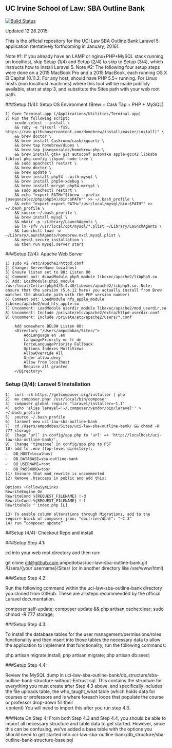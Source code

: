 ## UC Irvine School of Law: SBA Outline Bank

[![Build Status](https://travis-ci.org/laravel/framework.svg)](https://travis-ci.org/laravel/framework)

Updated 12.28.2015.

This is the official repository for the UCI Law SBA Outline Bank Laravel 5 application (tentatively forthcoming in January, 2016).

Note #1: If you already have an LAMP or nginx+PHP+MySQL stack running on localhost, skip Setup (1/4) and Setup (2/4) to skip to Setup (3/4), which instructs how to install Laravel 5.
Note #2: The following four setup steps were done on a 2015 MacBook Pro and a 2015 MacBook, each running OS X El Capital 10.11.2. For any host, should have PHP 5.5+ running. For Linux hosts (non localhost machines) where this tool will be made publicly available, start at step 3, and substitute the Sites path with your web root path.

###Setup (1/4): Setup OS Environment (Brew + Cask Tap + PHP + MySQL)

	1) Open Terminal.app (/Applications/Utilities/Terminal.app)
	2) Run the following script:
		xcode-select --install \
		&& ruby -e "$(curl -fsSL https://raw.githubusercontent.com/Homebrew/install/master/install)" \
		&& brew doctor \
		&& brew install Caskroom/cask/xquartz \
		&& brew tap homebrew/dupes \
		&& brew tap josegonzalez/homebrew-php \
		&& brew install gtk+ git autoconf automake apple-gcc42 libksba libtool pkg-config libyaml node tree \
		&& sudo apachectl restart \
		&& brew doctor \
		&& brew update \
		&& brew install php54 --with-mysql \
		&& brew install php54-xdebug \
		&& brew install mcrypt php54-mcrypt \
		&& sudo apachectl restart \
		&& echo "export PATH="$(brew --prefix josegonzalez/php/php54)/bin:$PATH"" >> ~/.bash_profile \
		&& echo "export export PATH="/usr/local/mysql/bin:$PATH"" >> ~/.bash_profile \
		&& source ~/.bash_profile \
		&& brew install mysql \
		&& mkdir -p ~/Library/LaunchAgents \
		&& ln -sfv /usr/local/opt/mysql/*.plist ~/Library/LaunchAgents \
		&& launchctl load -w ~/Library/LaunchAgents/homebrew.mxcl.mysql.plist \
		&& mysql_secure_installation \
		&& then run mysql.server start

###Setup (2/4): Apache Web Server

	1) sudo vi /etc/apache2/httpd.conf
	2) Change: ServerName localhost 
	3) Ensure listen set to 80: Listen 80
	4) Comment out: #LoadModule php5_module libexec/apache2/libphp5.so
	5) Add: LoadModule php5_module /usr/local/Cellar/php54/5.4.40/libexec/apache2/libphp5.so. Note: ensure that the version (5.4.12 here) you actually install from Brew matches the absolute path with the PHP version number)
	6) Comment out: LoadModule hfs_apple_module libexec/apache2/mod_hfs_apple.so
	7) Uncomment: LoadModule userdir_module libexec/apache2/mod_userdir.so
	8) Uncomment: Include /private/etc/apache2/extra/httpd-userdir.conf
	9) Uncomment: Include /private/etc/apache2/users/*.conf

		Add somewhere BELOW Listen 80:
		<Directory "/Users/ampodobas/Sites/">
		    AddLanguage en .en
		    LanguagePriority en fr de
		    ForceLanguagePriority Fallback
		    Options Indexes MultiViews
		    AllowOverride All
		    Order allow,deny
		    Allow from localhost
		    Require all granted
		</Directory>

### Setup (3/4): Laravel 5 Installation

	1)	curl -sS https://getcomposer.org/installer | php
	2)	mv composer.phar /usr/local/bin/composer
	3)	composer global require "laravel/installer=~1.1"
	4)	echo 'alias laravel='~/.composer/vendor/bin/laravel'' > ~/.bash_profile
	5)	source ~/.bash_profile
	6)	laravel new uci-law-sba-outline-bank
	7)	cd /Users/ampodobas/Sites/uci-law-sba-outline-bank/ && chmod -R 777 storage
	8)	Chage ‘url’ in config/app.php to 'url' => 'http://localhost/uci-law-sba-outline-bank/',
	9)	Change ‘timezone’ in config/app.php to PST
	10)	add to .env (top-level directory):
	⁃	DB_HOST=localhost
	⁃	DB_DATABASE=sba-outline-bank
	⁃	DB_USERNAME=root
	⁃	DB_PASSWORD=toor
	11)	Ensnure that mod_rewrite is uncommented
	12)	Remove .htaccess in public and add this:

	Options +FollowSymLinks
	RewriteEngine On
	RewriteCond %{REQUEST_FILENAME} !-d
	RewriteCond %{REQUEST_FILENAME} !-f
	RewriteRule ^ index.php [L]
	
	13)	To enable column alterations through Migrations, add to the require block of composer.json: "doctrine/dbal": "~2.3"
	14) run “composer update”

##Setup (4/4): Checkout Repo and install 

###Setup Step 4.1:

cd into your web root directory and then run:
 
git clone  git@github.com:ampodobas/uci-law-sba-outline-bank.git /Users/{your username}/Sites/ (or in another directory like /var/www/html)


###Setup Step 4.2:
 
Run the following command within the uci-law-sba-outline-bank directory you cloned from GitHub. These are all steps recommended by the official Laravel documentation.

composer self-update; composer update && php artisan cache:clear; sudo chmod -R 777 storage; 

###Setup Step 4.3:

To install the database tables for the user management/permissions/roles functionality and then insert into those tables the necessary data to allow the application to implement that functionality, run the following commands:

php artisan migrate:install; php artisan migrate; php artisan db:seed; 

###Setup Step 4.4:

Review the MySQL dump in uci-law-sba-outline-bank/db_structure/sba-outline-bank-structure-without-Entrust.sql. This contains the structure for everything you must create after Step 4.3 above, and specifically includes the file uploads table, the who_taught_what table (which holds data for courses or professors and is where foreach loops that populate the course or professor drop-down fill their <option> content)
You will need to import this after you run step 4.3.

###Note On Step 4: 
From both Step 4.3 and Step 4.4, you should be able to import all necessary structure and table data to get started. However, since this can be confusing, we've added a base table with the options you should need to get started into uci-law-sba-outline-bank/db_structure/sba-outline-bank-structure-base.sql